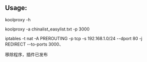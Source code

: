 ## Usage:

koolproxy -h

koolproxy -a chinalist_easylist.txt -p 3000

iptables -t nat -A PREROUTING -p tcp -s 192.168.1.0/24 --dport 80 -j REDIRECT --to-ports 3000、


移除程序，插件已发布
